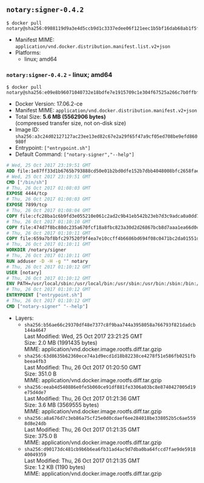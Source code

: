 ## `notary:signer-0.4.2`

```console
$ docker pull notary@sha256:0988119d9a3e4d5ccb9d1c3337edee06f121eec1b5bf16dab68ab1f5f1aa78d2
```

-	Manifest MIME: `application/vnd.docker.distribution.manifest.list.v2+json`
-	Platforms:
	-	linux; amd64

### `notary:signer-0.4.2` - linux; amd64

```console
$ docker pull notary@sha256:e09e8b96071040732e18bdfe7e1915709c1e304f67525a266c7b0ffbf930495b
```

-	Docker Version: 17.06.2-ce
-	Manifest MIME: `application/vnd.docker.distribution.manifest.v2+json`
-	Total Size: **5.6 MB (5562906 bytes)**  
	(compressed transfer size, not on-disk size)
-	Image ID: `sha256:a3c24d02127127ac23ee13ed82c67e2a29f65f47a9cf05ed708be9efd860980f`
-	Entrypoint: `["entrypoint.sh"]`
-	Default Command: `["notary-signer","--help"]`

```dockerfile
# Wed, 25 Oct 2017 23:19:51 GMT
ADD file:1e87ff33d1b6765b793888cd50e01b2bd0dfe152b7dbb4048008bfc2658faea7 in / 
# Wed, 25 Oct 2017 23:19:51 GMT
CMD ["/bin/sh"]
# Thu, 26 Oct 2017 01:08:03 GMT
EXPOSE 4444/tcp
# Thu, 26 Oct 2017 01:08:03 GMT
EXPOSE 7899/tcp
# Thu, 26 Oct 2017 01:08:04 GMT
COPY file:cfc28ba1c6b9fd3e055210e061c2ad2c9b41eb542b23eb7d3c9adca0a0dd775d in /notary/signer/ 
# Thu, 26 Oct 2017 01:10:10 GMT
COPY file:474d7f8bc88dc235a670fcf18a8fbc823a30d2d26867bcb8d7aaa1ea66d0cd00 in /notary/signer/ 
# Thu, 26 Oct 2017 01:10:11 GMT
COPY file:659a7bf8bfc297520f9f4ea7e10ccff4b6686bd694f08c0471bc2da01551deb8 in /notary/signer/ 
# Thu, 26 Oct 2017 01:10:11 GMT
WORKDIR /notary/signer
# Thu, 26 Oct 2017 01:10:11 GMT
RUN adduser -D -H -g "" notary
# Thu, 26 Oct 2017 01:10:12 GMT
USER [notary]
# Thu, 26 Oct 2017 01:10:12 GMT
ENV PATH=/usr/local/sbin:/usr/local/bin:/usr/sbin:/usr/bin:/sbin:/bin:/notary/signer
# Thu, 26 Oct 2017 01:10:12 GMT
ENTRYPOINT ["entrypoint.sh"]
# Thu, 26 Oct 2017 01:10:12 GMT
CMD ["notary-signer" "--help"]
```

-	Layers:
	-	`sha256:b56ae66c29370df48e7377c8f9baa744a3958058a766793f821dadcb144a4647`  
		Last Modified: Wed, 25 Oct 2017 23:21:25 GMT  
		Size: 2.0 MB (1991435 bytes)  
		MIME: application/vnd.docker.image.rootfs.diff.tar.gzip
	-	`sha256:63d8635b62360ece74a1d9ecd1d18b82238ce4278f51e586fb0251fbbeea4fb3`  
		Last Modified: Thu, 26 Oct 2017 01:20:50 GMT  
		Size: 351.0 B  
		MIME: application/vnd.docker.image.rootfs.diff.tar.gzip
	-	`sha256:eeab4d540886e0fe5b060ce91df881fe3306a03bc8e8740427005d19e75d4de7`  
		Last Modified: Thu, 26 Oct 2017 01:21:36 GMT  
		Size: 3.6 MB (3569555 bytes)  
		MIME: application/vnd.docker.image.rootfs.diff.tar.gzip
	-	`sha256:a8a676d7c3eb86a75cf25e0d0cdaef6ee284018be338052b5c6ae5598d8e24db`  
		Last Modified: Thu, 26 Oct 2017 01:21:35 GMT  
		Size: 375.0 B  
		MIME: application/vnd.docker.image.rootfs.diff.tar.gzip
	-	`sha256:d90173dc481cb9b6b6ea6fb31ad4ac9d7dba0ba64fccd7fae9de591840049359`  
		Last Modified: Thu, 26 Oct 2017 01:21:35 GMT  
		Size: 1.2 KB (1190 bytes)  
		MIME: application/vnd.docker.image.rootfs.diff.tar.gzip
